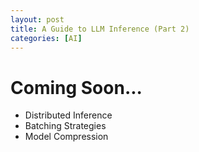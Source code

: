```yaml
---
layout: post
title: A Guide to LLM Inference (Part 2)
categories: [AI]
---
```


# Coming Soon...

- Distributed Inference 
- Batching Strategies
- Model Compression